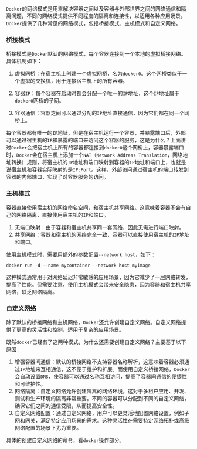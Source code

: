 `Docker`的网络模式是用来解决容器之间以及容器与外部世界之间的网络通信和隔离问题，不同的网络模式提供不同程度的隔离和连接性，以适用各种应用场景。`Docker`提供了几种常见的网络模式，包括桥接模式、主机模式和自定义网络。

### 桥接模式

桥接模式是`Docker`默认的网络模式，每个容器连接到一个本地的虚拟桥接网络。具体机制如下：

1. 虚拟网桥：在宿主机上创建一个虚拟网桥，名为`docker0`。这个网桥类似于一个虚拟的交换机，用于连接宿主机上的所有容器。

2. 容器`IP`：每个容器在启动时都会分配一个唯一的`IP`地址，这个`IP`地址属于`docker0`网桥的子网。

3. 容器通信：容器之间可以通过分配的`IP`地址直接通信，因为它们都在同一个网桥上。

每个容器都有唯一的`IP`地址，但是在宿主机运行一个容器，并暴露端口后，外部可以通过宿主机的`IP`和暴露的端口来访问这个容器的服务，这是为什么？上面讲过`Docker`会把宿主机上所有的容器都连接到`docker0`这个网桥上，容器暴露端口时，`Docker`会在宿主机上添加一个`NAT`（`Network Address Translation`，网络地址转换）规则，将宿主机的`IP`地址和端口映射到容器的`IP`地址和端口上，也就是说宿主机和容器实际映射的是`IP:Port`。这样，外部访问通过宿主机的端口转发到容器的内部端口，实现了对容器服务的访问。

### 主机模式

容器直接使用宿主机的网络命名空间，和宿主机共享网络。这意味着容器不会有自己的网络隔离，直接使用宿主机的`IP`和端口。

1. 无端口映射：由于容器和宿主机共享同一套网络，因此无需进行端口映射。
2. 共享网络：容器和宿主机的网络完全一致，容器可以直接使用宿主机的`IP`地址和端口。

使用主机模式时，需要用额外的参数配置`--network host`，如下：

```shell
docker run -d --name mycontainer --network host myimage
```

这种模式通常用于对网络延迟非常敏感的应用场景，因为它减少了一层网络转发，提高了性能。但需要注意，使用主机模式会带来安全隐患，因为容器和宿主机共享网络，缺乏网络隔离。

### 自定义网络

除了默认的桥接网络和主机网络，`Docker`还允许创建自定义网络。自定义网络提供了更高的灵活性和控制，适用于复杂的应用场景。

既然`docker`已经有了这两种模式，为什么还需要创建自定义网络？主要基于以下原因：

1. 增强容器间通信：默认的桥接网络不支持容器名称解析，这意味着容器必须通过`IP`地址来互相通信，这不便于维护和扩展。而使用自定义桥接网络，`Docker`会自动设置`DNS`，使容器可以通过名称互相访问，提高了容器间通信的便捷性和可维护性。
2. 网络隔离：自定义网络允许创建隔离的网络环境，这对于多租户应用、开发、测试和生产环境的隔离非常重要。不同的容器可以分配到不同的自定义网络，确保它们之间的通信受限，从而提高安全性。
3. 自定义网络配置：通过自定义网络，用户可以更灵活地配置网络设置，例如子网和网关，满足特定应用场景的需求。这种灵活性在需要特定网络拓扑或高级网络配置的场景下尤为重要。

具体的创建自定义网络的命令，看`docker`操作部分。